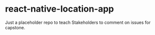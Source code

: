 # react-native-location-app
Just a placeholder repo to teach Stakeholders to comment on issues for capstone.
